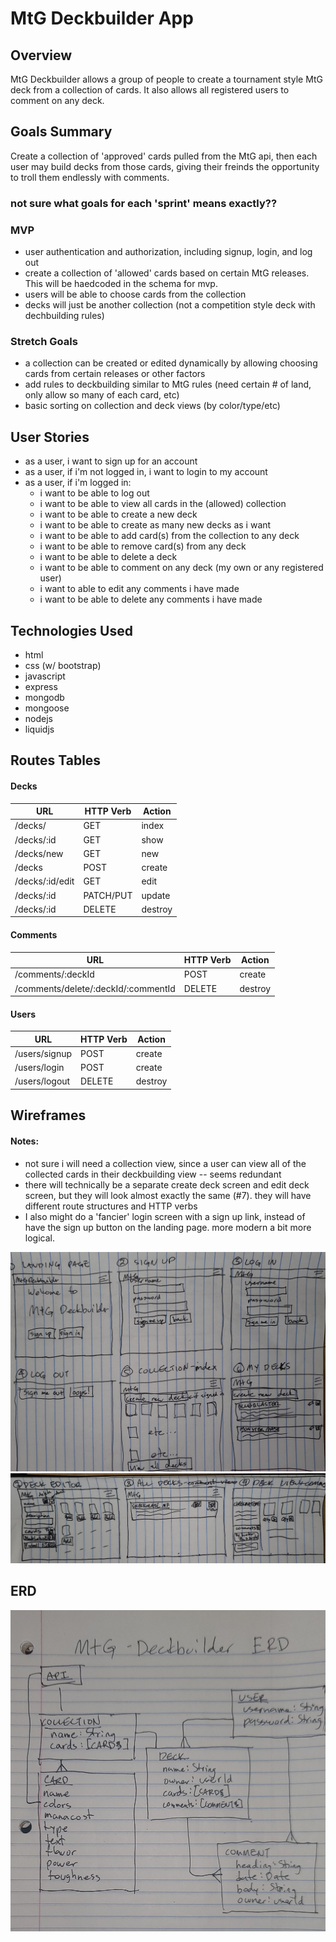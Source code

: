 # MtG Deckbuilder App

## Overview

MtG Deckbuilder allows a group of people to create a tournament style MtG deck from a collection of cards. It also allows all registered users to comment on any deck.

## Goals Summary

Create a collection of 'approved' cards pulled from the MtG api, then each user may build decks from those cards, giving their freinds the opportunity to troll them endlessly with comments.

### not sure what goals for each 'sprint' means exactly??

### MVP

-   user authentication and authorization, including signup, login, and log out
-   create a collection of 'allowed' cards based on certain MtG releases. This will be haedcoded in the schema for mvp.
-   users will be able to choose cards from the collection
-   decks will just be another collection (not a competition style deck with dechbuilding rules)

### Stretch Goals

-   a collection can be created or edited dynamically by allowing choosing cards from certain releases or other factors
-   add rules to deckbuilding similar to MtG rules (need certain # of land, only allow so many of each card, etc)
-   basic sorting on collection and deck views (by color/type/etc)

## User Stories

-   as a user, i want to sign up for an account
-   as a user, if i'm not logged in, i want to login to my account
-   as a user, if i'm logged in:
    -   i want to be able to log out
    -   i want to be able to view all cards in the (allowed) collection
    -   i want to be able to create a new deck
    -   i want to be able to create as many new decks as i want
    -   i want to be able to add card(s) from the collection to any deck
    -   i want to be able to remove card(s) from any deck
    -   i want to be able to delete a deck
    -   i want to be able to comment on any deck (my own or any registered user)
    -   i want to able to edit any comments i have made
    -   i want to be able to delete any comments i have made

## Technologies Used

-   html
-   css (w/ bootstrap)
-   javascript
-   express
-   mongodb
-   mongoose
-   nodejs
-   liquidjs

## Routes Tables

#### Decks

| **URL**         | **HTTP Verb** | **Action** |
| --------------- | ------------- | ---------- |
| /decks/         | GET           | index      |
| /decks/:id      | GET           | show       |
| /decks/new      | GET           | new        |
| /decks          | POST          | create     |
| /decks/:id/edit | GET           | edit       |
| /decks/:id      | PATCH/PUT     | update     |
| /decks/:id      | DELETE        | destroy    |

#### Comments

| **URL**                             | **HTTP Verb** | **Action** |
| ----------------------------------- | ------------- | ---------- |
| /comments/:deckId                   | POST          | create     |
| /comments/delete/:deckId/:commentId | DELETE        | destroy    |

#### Users

| **URL**       | **HTTP Verb** | **Action** |
| ------------- | ------------- | ---------- |
| /users/signup | POST          | create     |
| /users/login  | POST          | create     |
| /users/logout | DELETE        | destroy    |

## Wireframes

#### Notes:

-   not sure i will need a collection view, since a user can view all of the collected cards in their deckbuilding view -- seems redundant
-   there will technically be a separate create deck screen and edit deck screen, but they will look almost exactly the same (#7). they will have different route structures and HTTP verbs
-   I also might do a 'fancier' login screen with a sign up link, instead of have the sign up button on the landing page. more modern a bit more logical.

![Alt text](images/MtG-wirefames-v1-pg1.jpg)
![Alt text](images/MtG-wirefames-v1-pg2.jpg)

## ERD

![MtG-ERD-v1](images/MtG-ERD-v1.jpg)
